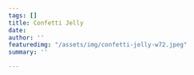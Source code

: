 ```yaml
---
tags: []
title: Confetti Jelly
date: 
author: ''
featuredimg: "/assets/img/confetti-jelly-w72.jpeg"
summary: ''

---
```

